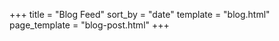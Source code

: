 +++
title = "Blog Feed"
sort_by = "date"
template = "blog.html"
page_template = "blog-post.html"
+++
